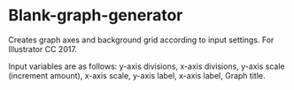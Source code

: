 # Blank-graph-generator
Creates graph axes and background grid according to input settings. For Illustrator CC 2017.

Input variables are as follows: y-axis divisions, x-axis divisions, y-axis scale (increment amount), x-axis scale, y-axis label, x-axis label, Graph title.
